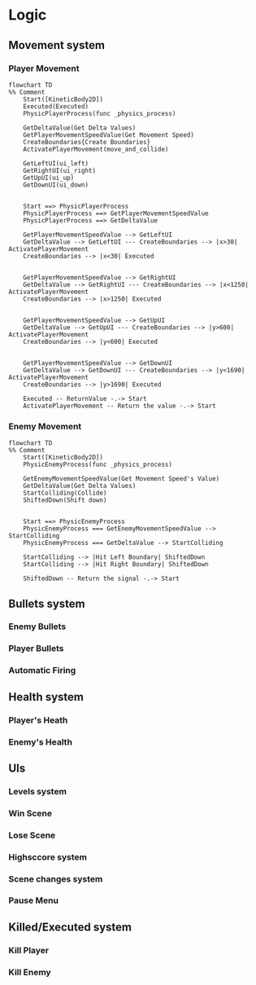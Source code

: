 # Logic

## Movement system
### Player Movement
```mermaid
flowchart TD
%% Comment
    Start([KineticBody2D])
    Executed(Executed)
    PhysicPlayerProcess(func _physics_process)

    GetDeltaValue(Get Delta Values)
    GetPlayerMovementSpeedValue(Get Movement Speed)
    CreateBoundaries{Create Boundaries}
    ActivatePlayerMovement(move_and_collide)

    GetLeftUI(ui_left)
    GetRightUI(ui_right)
    GetUpUI(ui_up)
    GetDownUI(ui_down)


    Start ==> PhysicPlayerProcess
    PhysicPlayerProcess ==> GetPlayerMovementSpeedValue
    PhysicPlayerProcess ==> GetDeltaValue

    GetPlayerMovementSpeedValue --> GetLeftUI
    GetDeltaValue --> GetLeftUI --- CreateBoundaries --> |x>30| ActivatePlayerMovement
    CreateBoundaries --> |x<30| Executed


    GetPlayerMovementSpeedValue --> GetRightUI
    GetDeltaValue --> GetRightUI --- CreateBoundaries --> |x<1250| ActivatePlayerMovement
    CreateBoundaries --> |x>1250| Executed


    GetPlayerMovementSpeedValue --> GetUpUI
    GetDeltaValue --> GetUpUI --- CreateBoundaries --> |y>600| ActivatePlayerMovement
    CreateBoundaries --> |y<600| Executed


    GetPlayerMovementSpeedValue --> GetDownUI
    GetDeltaValue --> GetDownUI --- CreateBoundaries --> |y<1690| ActivatePlayerMovement
    CreateBoundaries --> |y>1690| Executed

    Executed -- ReturnValue -.-> Start
    ActivatePlayerMovement -- Return the value -.-> Start
```

### Enemy Movement
```mermaid
flowchart TD
%% Comment
    Start([KineticBody2D])
    PhysicEnemyProcess(func _physics_process)

    GetEnemyMovementSpeedValue(Get Movement Speed's Value)
    GetDeltaValue(Get Delta Values)
    StartColliding(Collide)
    ShiftedDown(Shift down)


    Start ==> PhysicEnemyProcess
    PhysicEnemyProcess === GetEnemyMovementSpeedValue --> StartColliding
    PhysicEnemyProcess === GetDeltaValue --> StartColliding
    
    StartColliding --> |Hit Left Boundary| ShiftedDown
    StartColliding --> |Hit Right Boundary| ShiftedDown

    ShiftedDown -- Return the signal -.-> Start
```

## Bullets system
### Enemy Bullets

### Player Bullets

### Automatic Firing

## Health system

### Player's Heath

### Enemy's Health

## UIs

### Levels system

### Win Scene

### Lose Scene
### Highsccore system

### Scene changes system

### Pause Menu

## Killed/Executed system

### Kill Player

### Kill Enemy
